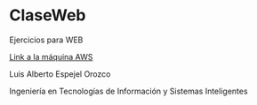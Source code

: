 # ClaseWeb
Ejercicios para WEB

<a href="ec2-52-89-15-130.us-west-2.compute.amazonaws.com">Link a la máquina AWS</a>

Luis Alberto Espejel Orozco

Ingeniería en Tecnologías de Información y Sistemas Inteligentes


